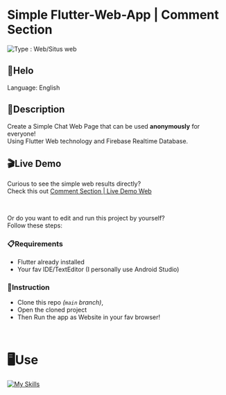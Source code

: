 # Simple Flutter-Web-App | Comment Section
<img src="https://img.shields.io/badge/Type-Web%2FSitus%20web-lightgrey" alt="Type : Web/Situs web"> 

## 👋Helo

Language: English

## 📝Description
Create a Simple Chat Web Page that can be used **anonymously** for everyone! \
Using Flutter Web technology and Firebase Realtime Database.

## 🎬Live Demo
Curious to see the simple web results directly?\
Check this out <a href="https://khip01.github.io/comment_section/" target="_blank">Comment Section | Live Demo Web</a>

<br>

Or do you want to edit and run this project by yourself? <br>
Follow these steps:

### 📋Requirements
- Flutter already installed
- Your fav IDE/TextEditor (I personally use Android Studio)

### 📖Instruction
- Clone this repo _(`main` branch)_,
- Open the cloned project
- Then Run the app as Website in your fav browser! 

<br>

# 🖥️Use
[![My Skills](https://skillicons.dev/icons?i=flutter,androidstudio,firebase,html,tailwind)](https://github.com/Khip01)
